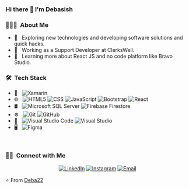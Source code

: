 ### Hi there 👋 I'm Debasish

<h3> 👨🏻‍💻 &nbsp;About Me </h3>

- 🤔 &nbsp; Exploring new technologies and developing software solutions and quick hacks.
- 💼 &nbsp; Working as a Support Developer at ClerksWell.
- 🌱 &nbsp; Learning more about React JS and no code platform like Bravo Studio.

<h3> 🛠 &nbsp;Tech Stack</h3>

- 📱 &nbsp;
  ![Xamarin](https://img.shields.io/badge/-Xamarin-333345?style=flat&logo=Xamarin)
- 🌐 &nbsp;
  ![HTML5](https://img.shields.io/badge/-HTML5-333333?style=flat&logo=HTML5)
  ![CSS](https://img.shields.io/badge/-CSS-333333?style=flat&logo=CSS3&logoColor=1572B6)
  ![JavaScript](https://img.shields.io/badge/-JavaScript-333333?style=flat&logo=javascript)
  ![Bootstrap](https://img.shields.io/badge/-Bootstrap-333333?style=flat&logo=bootstrap&logoColor=563D7C)
  ![React](https://img.shields.io/badge/-React-333333?style=flat&logo=react)
- 🛢 &nbsp;
  ![Microsoft SQL Server](https://img.shields.io/badge/-Microsoft%20SQL%20Server-333333?style=flat&logo=Microsoft-SQL-Server)
  ![Firebase Firestore](https://img.shields.io/badge/-Firebase%20Firestore-333333?style=flat&logo=Firebase)
- ⚙️ &nbsp;
  ![Git](https://img.shields.io/badge/-Git-333333?style=flat&logo=git)
  ![GitHub](https://img.shields.io/badge/-GitHub-333333?style=flat&logo=github)
- 🔧 &nbsp;
  ![Visual Studio Code](https://img.shields.io/badge/-Visual%20Studio%20Code-333333?style=flat&logo=visual-studio-code&logoColor=007ACC)
  ![Visual Studio](https://img.shields.io/badge/-Visual%20Studio-333333?style=flat&logo=visual-studio&logoColor=007ACC)
- 🖥 &nbsp;
  ![Figma](https://img.shields.io/badge/-Figma-333333?style=flat&logo=figma)

<br/>


<h3> 🤝🏻 &nbsp;Connect with Me </h3>

<p align="center">
<a href="https://www.linkedin.com/in/debasish-gracias-47456a136"><img alt="LinkedIn" src="https://img.shields.io/badge/LinkedIn-Debasish%20Gracias-blue?style=flat-square&logo=linkedin"></a>
<a href="https://www.instagram.com/deba_gracias/"><img alt="Instagram" src="https://img.shields.io/badge/Instagram-debasish__-blue?style=flat-square&logo=instagram"></a>
<a href="mailto:debagracias@gmail.com"><img alt="Email" src="https://img.shields.io/badge/Email-debagracias@gmail.com-blue?style=flat-square&logo=gmail"></a>
</p>

⭐️ From [Deba22](https://github.com/Deba22)

<!--
**Deba22/Deba22** is a ✨ _special_ ✨ repository because its `README.md` (this file) appears on your GitHub profile.

Here are some ideas to get you started:

- 🔭 I’m currently working on ...
- 🌱 I’m currently learning ...
- 👯 I’m looking to collaborate on ...
- 🤔 I’m looking for help with ...
- 💬 Ask me about ...
- 📫 How to reach me: ...
- 😄 Pronouns: ...
- ⚡ Fun fact: ...
<a href="https://www.adityavsingh.com/"><img alt="Website" src="https://img.shields.io/badge/Website-www.adityavsingh.com-blue?style=flat-square&logo=google-chrome"></a>

<a href="https://github.com/Deba22">
  <img height="180em" width="500em" src="https://github-readme-stats.vercel.app/api?username=Deba22&theme=buefy&show_icons=true" />
  <img height="180em" width="500em" src="https://github-readme-stats.vercel.app/api/top-langs/?username=Deba22&theme=buefy&layout=compact" />
</a>

<br/>
-->
